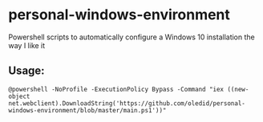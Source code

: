 # personal-windows-environment
Powershell scripts to automatically configure a Windows 10 installation the way I like it

## Usage:
`@powershell -NoProfile -ExecutionPolicy Bypass -Command "iex ((new-object net.webclient).DownloadString('https://github.com/oledid/personal-windows-environment/blob/master/main.ps1'))"`
